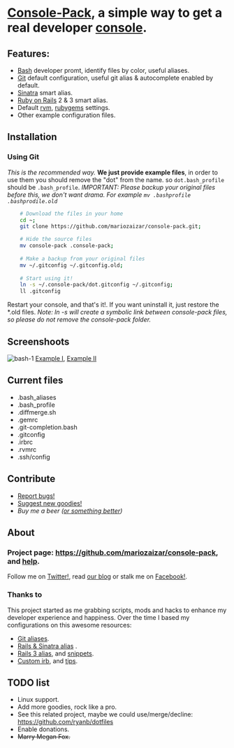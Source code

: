 # [Console-Pack][repo], a simple way to get a real developer [console][cli].

## Features:

- [Bash][bash] developer promt, identify files by color, useful aliases. 
- [Git][git] default configuration, useful git alias & autocomplete enabled by default.
- [Sinatra][sinatra] smart alias.
- [Ruby on Rails][rails] 2 & 3 smart alias.
- Default [rvm][rvm], [rubygems][gem] settings.
- Other example configuration files. 

## Installation

### Using Git

_This is the recommended way._
**We just provide example files**, in order to use them you should remove the "dot" from the name. so `dot.bash_profile` should be `.bash_profile`. _IMPORTANT: Please backup your original files before this, we don't want drama. For example `mv .bashprofile .bashprodile.old`_

```sh
    # Download the files in your home
    cd ~;
    git clone https://github.com/mariozaizar/console-pack.git;

    # Hide the source files
    mv console-pack .console-pack;
    
    # Make a backup from your original files
    mv ~/.gitconfig ~/.gitconfig.old;
		
    # Start using it!
    ln -s ~/.console-pack/dot.gitconfig ~/.gitconfig;
    ll .gitconfig
```

Restart your console, and that's it!. If you want uninstall it, just restore the *.old files.
_Note: ln -s will create a symbolic link between console-pack files, so please do not remove the console-pack folder._

## Screenshoots

![bash-1](http://github.com/mariozaizar/console-pack/raw/master/images/bash-1.jpg)
[Example I](http://github.com/mariozaizar/console-pack/raw/master/images/bash-1.jpg), [Example II](http://github.com/mariozaizar/console-pack/raw/master/images/bash-2.jpg)

## Current files

- .bash_aliases
- .bash_profile
- .diffmerge.sh
- .gemrc
- .git-completion.bash
- .gitconfig
- .irbrc
- .rvmrc
- .ssh/config

## Contribute

* [Report bugs!](https://github.com/mariozaizar/console-pack/issues?labels=Bugs)
* [Suggest new goodies!](https://github.com/mariozaizar/console-pack/issues?labels=Features)
* _Buy me a beer ([or something better][amazon])_

## About

### Project page: <https://github.com/mariozaizar/console-pack>, and [help](https://github.com/mariozaizar/console-pack/issues?labels=Help).
Follow me on [Twitter!][twitter], read [our blog][crowdint] or stalk me on [Facebook!][facebook].

### Thanks to

This project started as me grabbing scripts, mods and hacks to enhance my developer experience and happiness.
Over the time I based my configurations on this awesome resources: 

- [Git aliases](http://library.edgecase.com/git_immersion/lab_11.html).
- [Rails & Sinatra alias](http://openmonkey.com/2009/03/06/adaptive-script-console-shell-alias-for-both-rails-and-sinatra/) .
- [Rails 3 alias](http://matthewhutchinson.net/2010/9/19/rails-3-bash-aliases-and-irbrc-configs),  and [snippets](http://snippets.rorbuilder.info/posts/show/272).
- [Custom irb](http://iain.nl/2010/07/customizing-irb-2010-edition/), and [tips](http://robots.thoughtbot.com/post/159806033/irb-script-console-tips).

## TODO list

* Linux support.
* Add more goodies, rock like a pro.
* See this related project, maybe we could use/merge/decline: https://github.com/ryanb/dotfiles
* Enable donations.
* <del>Marry Megan Fox.</del>

[twitter]: http://twitter.com/mariozaizar
[facebook]: http://facebook.com/mariozaizar
[crowdint]: http://blog.crowdint.com
[amazon]: http://amzn.com/w/18ZQSVYATE5M1
[repo]: https://github.com/mariozaizar/console-pack.git;

[cli]: http://en.wikipedia.org/wiki/Command_line_interface
[markedit]: http://keshiki.net/markdown-editor/

[git]: http://git-scm.com/
[sinatra]: http://www.sinatrarb.com/
[rails]: http://rubyonrails.org/
[rvm]: https://rvm.beginrescueend.com/
[gem]: http://rubygems.org/
[bash]: http://www.gnu.org/software/bash/
